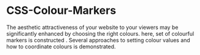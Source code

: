 # CSS-Colour-Markers
The aesthetic attractiveness of your website to your viewers may be significantly enhanced by choosing the right colours.  here,   set of colourful markers is constructed . Several approaches to setting colour values and how to coordinate colours is demonstrated.
